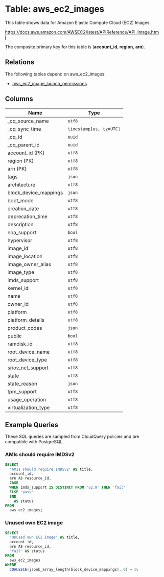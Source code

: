 # Table: aws_ec2_images

This table shows data for Amazon Elastic Compute Cloud (EC2) Images.

https://docs.aws.amazon.com/AWSEC2/latest/APIReference/API_Image.html

The composite primary key for this table is (**account_id**, **region**, **arn**).

## Relations

The following tables depend on aws_ec2_images:
  - [aws_ec2_image_launch_permissions](aws_ec2_image_launch_permissions)

## Columns

| Name          | Type          |
| ------------- | ------------- |
|_cq_source_name|`utf8`|
|_cq_sync_time|`timestamp[us, tz=UTC]`|
|_cq_id|`uuid`|
|_cq_parent_id|`uuid`|
|account_id (PK)|`utf8`|
|region (PK)|`utf8`|
|arn (PK)|`utf8`|
|tags|`json`|
|architecture|`utf8`|
|block_device_mappings|`json`|
|boot_mode|`utf8`|
|creation_date|`utf8`|
|deprecation_time|`utf8`|
|description|`utf8`|
|ena_support|`bool`|
|hypervisor|`utf8`|
|image_id|`utf8`|
|image_location|`utf8`|
|image_owner_alias|`utf8`|
|image_type|`utf8`|
|imds_support|`utf8`|
|kernel_id|`utf8`|
|name|`utf8`|
|owner_id|`utf8`|
|platform|`utf8`|
|platform_details|`utf8`|
|product_codes|`json`|
|public|`bool`|
|ramdisk_id|`utf8`|
|root_device_name|`utf8`|
|root_device_type|`utf8`|
|sriov_net_support|`utf8`|
|state|`utf8`|
|state_reason|`json`|
|tpm_support|`utf8`|
|usage_operation|`utf8`|
|virtualization_type|`utf8`|

## Example Queries

These SQL queries are sampled from CloudQuery policies and are compatible with PostgreSQL.

### AMIs should require IMDSv2

```sql
SELECT
  'AMIs should require IMDSv2' AS title,
  account_id,
  arn AS resource_id,
  CASE
  WHEN imds_support IS DISTINCT FROM 'v2.0' THEN 'fail'
  ELSE 'pass'
  END
    AS status
FROM
  aws_ec2_images;
```

### Unused own EC2 image

```sql
SELECT
  'Unused own EC2 image' AS title,
  account_id,
  arn AS resource_id,
  'fail' AS status
FROM
  aws_ec2_images
WHERE
  COALESCE(jsonb_array_length(block_device_mappings), 0) = 0;
```


